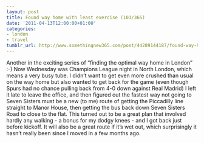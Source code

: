 ```yaml
---
layout: post
title: Found way home with least exercise (103/365)
date: '2011-04-13T12:00:00+01:00'
categories:
- london
- travel
tumblr_url: http://www.somethingnew365.com/post/44289144187/found-way-home-with-least-exercise-103365
---
```

Another in the exciting series of “finding the optimal way home in London” :-)
Now Wednesday was Champions League night in North London, which means a very busy tube. I didn’t want to get even more crushed than usual on the way home but also wanted to get back for the game (even though Spurs had no chance pulling back from 4-0 down against Real Madrid)
I left it late to leave the office, and then figured out the fastest way not going to Seven Sisters must be a new (to me) route of getting the Piccadilly line straight to Manor House, then getting the bus back down Seven Sisters Road to close to the flat. This turned out to be a great plan that involved hardly any walking - a bonus for my dodgy knees - and I got back just before kickoff.
It will also be a great route if it’s wet out, which surprisingly it hasn’t really been since I moved in a few months ago.
